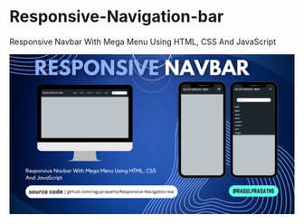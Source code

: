 # Responsive-Navigation-bar
 Responsive Navbar With Mega Menu Using HTML, CSS And JavaScript

<img src="screenshot.png">
